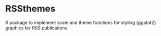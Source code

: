 # RSSthemes
R package to implement scale and theme functions for styling {ggplot2} graphics for RSS publications
